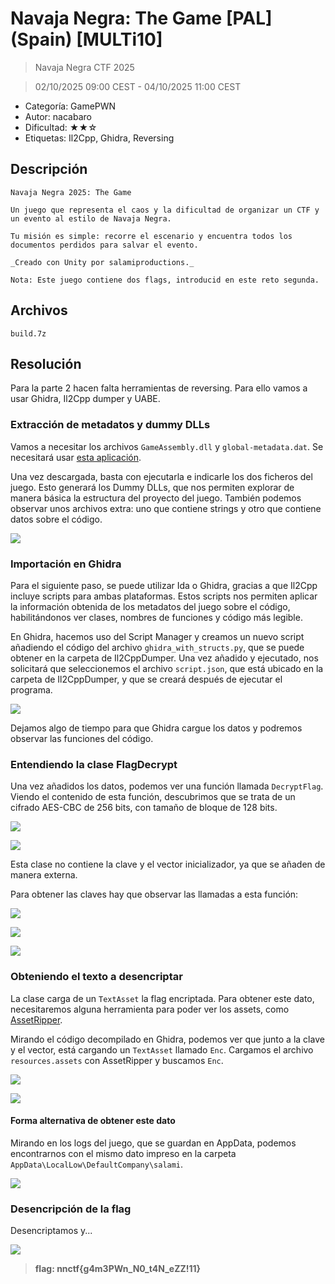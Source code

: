 # Navaja Negra: The Game [PAL] (Spain) [MULTi10]

> Navaja Negra CTF 2025

> 02/10/2025 09:00 CEST - 04/10/2025 11:00 CEST

* Categoría: GamePWN
* Autor: nacabaro
* Dificultad: ★★☆
* Etiquetas: Il2Cpp, Ghidra, Reversing

## Descripción
    
    Navaja Negra 2025: The Game

    Un juego que representa el caos y la dificultad de organizar un CTF y un evento al estilo de Navaja Negra.

    Tu misión es simple: recorre el escenario y encuentra todos los documentos perdidos para salvar el evento.

    _Creado con Unity por salamiproductions._

    Nota: Este juego contiene dos flags, introducid en este reto segunda.

## Archivos
    
    build.7z

## Resolución

Para la parte 2 hacen falta herramientas de reversing. Para ello vamos a usar Ghidra, Il2Cpp dumper y UABE.

### Extracción de metadatos y dummy DLLs

Vamos a necesitar los archivos `GameAssembly.dll` y `global-metadata.dat`. Se necesitará usar [esta aplicación](https://github.com/Perfare/Il2CppDumper).

Una vez descargada, basta con ejecutarla e indicarle los dos ficheros del juego. Esto generará los Dummy DLLs, que nos permiten explorar de manera básica la estructura del proyecto del juego. También podemos observar unos archivos extra: uno que contiene strings y otro que contiene datos sobre el código.

![](images/2/image-1.png)

### Importación en Ghidra

Para el siguiente paso, se puede utilizar Ida o Ghidra, gracias a que Il2Cpp incluye scripts para ambas plataformas. Estos scripts nos permiten aplicar la información obtenida de los metadatos del juego sobre el código, habilitándonos ver clases, nombres de funciones y código más legible.

En Ghidra, hacemos uso del Script Manager y creamos un nuevo script añadiendo el código del archivo `ghidra_with_structs.py`, que se puede obtener en la carpeta de Il2CppDumper. Una vez añadido y ejecutado, nos solicitará que seleccionemos el archivo `script.json`, que está ubicado en la carpeta de Il2CppDumper, y que se creará después de ejecutar el programa.

![](images/2/image-2.png)

Dejamos algo de tiempo para que Ghidra cargue los datos y podremos observar las funciones del código.

### Entendiendo la clase FlagDecrypt

Una vez añadidos los datos, podemos ver una función llamada `DecryptFlag`. Viendo el contenido de esta función, descubrimos que se trata de un cifrado AES-CBC de 256 bits, con tamaño de bloque de 128 bits.

![](images/2/image-3.png)

![](images/2/image-4.png)

Esta clase no contiene la clave y el vector inicializador, ya que se añaden de manera externa.

Para obtener las claves hay que observar las llamadas a esta función:

![](images/2/image-5.png)

![](images/2/image-6.png)

![](images/2/image-7.png)

### Obteniendo el texto a desencriptar

La clase carga de un `TextAsset` la flag encriptada. Para obtener este dato, necesitaremos alguna herramienta para poder ver los assets, como [AssetRipper](https://github.com/AssetRipper/AssetRipper).

Mirando el código decompilado en Ghidra, podemos ver que junto a la clave y el vector, está cargando un `TextAsset` llamado `Enc`. Cargamos el archivo `resources.assets` con AssetRipper y buscamos `Enc`.

![](images/2/image-8.png)

![](images/2/image-9.png)

#### Forma alternativa de obtener este dato

Mirando en los logs del juego, que se guardan en AppData, podemos encontrarnos con el mismo dato impreso en la carpeta `AppData\LocalLow\DefaultCompany\salami`.

![](images/2/image-10.png)

### Desencripción de la flag

Desencriptamos y...

![](images/2/image-11.png)

> **flag: nnctf{g4m3PWn_N0_t4N_eZZ!11}**